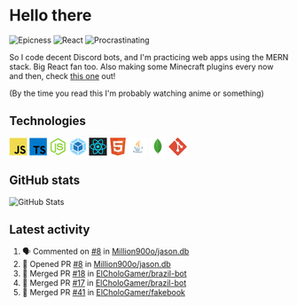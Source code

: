 # Hello there

![Epicness](https://img.shields.io/badge/Epicness-69%25-brightgreen)
![React](https://img.shields.io/badge/React-good-blue)
![Procrastinating](https://img.shields.io/badge/Procrastinating-always-red)

So I code decent Discord bots, and I'm practicing web apps using the MERN stack. Big React fan too.
Also making some Minecraft plugins every now and then, check [this one][userlogin] out!

(By the time you read this I'm probably watching anime or something)

## Technologies

![JavaScript][javascript]
![TypeScript][typescript]
![Node.js][node]
![Webpack][webpack]
![React][react]
![HTML][html]
![Java][java]
![MongoDB][mongodb]
![Git][git]

## GitHub stats

![GitHub Stats](https://github-readme-stats.vercel.app/api?username=ElCholoGamer&theme=tokyonight)

[userlogin]: https://www.spigotmc.org/resources/userlogin.80669/
[javascript]: https://raw.githubusercontent.com/ElCholoGamer/ElCholoGamer/master/icons/javascript.png
[typescript]: https://raw.githubusercontent.com/ElCholoGamer/ElCholoGamer/master/icons/typescript.png
[java]: https://raw.githubusercontent.com/ElCholoGamer/ElCholoGamer/master/icons/java.png
[node]: https://raw.githubusercontent.com/ElCholoGamer/ElCholoGamer/master/icons/node.png
[react]: https://raw.githubusercontent.com/ElCholoGamer/ElCholoGamer/master/icons/react.png
[webpack]: https://raw.githubusercontent.com/ElCholoGamer/ElCholoGamer/master/icons/webpack.png
[html]: https://raw.githubusercontent.com/ElCholoGamer/ElCholoGamer/master/icons/html.png
[git]: https://raw.githubusercontent.com/ElCholoGamer/ElCholoGamer/master/icons/git.png
[mongodb]: https://raw.githubusercontent.com/ElCholoGamer/ElCholoGamer/master/icons/mongodb.png

## Latest activity

<!--START_SECTION:activity-->

1. 🗣 Commented on [#8](https://github.com/Million900o/jason.db/issues/8) in [Million900o/jason.db](https://github.com/Million900o/jason.db)
2. 💪 Opened PR [#8](https://github.com/Million900o/jason.db/pull/8) in [Million900o/jason.db](https://github.com/Million900o/jason.db)
3. 🎉 Merged PR [#18](https://github.com/ElCholoGamer/brazil-bot/pull/18) in [ElCholoGamer/brazil-bot](https://github.com/ElCholoGamer/brazil-bot)
4. 🎉 Merged PR [#17](https://github.com/ElCholoGamer/brazil-bot/pull/17) in [ElCholoGamer/brazil-bot](https://github.com/ElCholoGamer/brazil-bot)
5. 🎉 Merged PR [#41](https://github.com/ElCholoGamer/fakebook/pull/41) in [ElCholoGamer/fakebook](https://github.com/ElCholoGamer/fakebook)
<!--END_SECTION:activity-->
